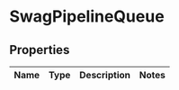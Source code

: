 
# SwagPipelineQueue

## Properties
Name | Type | Description | Notes
------------ | ------------- | ------------- | -------------



